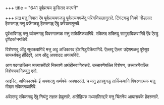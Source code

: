 +++
title = "641 पूर्वप्रत्यय कुसितद कल्पनॆ"

+++
प्रद्य मत्तु निपात ऎंब पूर्वप्रत्ययगळन्नु पूर्वप्रत्ययगळॆंदु परिगणिसलागुत्तदॆ. टिंगंटगळु निमगॆ नीडलाद हॆसरुगळु मत्तु प्रजॆगळन्नु हॆसरुगळु ऎंदु करॆयलागुत्तदॆ.

पूर्वभाविगळु मत्तु व्यंजनगळु विवरणात्मक मत्तु सांकेतिकवागिवॆ. संकेतद शक्तियु सामुदायिकवागिदॆ ऎंब ऎरडु दृष्टिकोनगळिवॆ.

विशेषणवु ऒंदु सूचकवागिदॆ मत्तु अदु अधिकारद हॊरगिडुविकॆयागिदॆ. ऎल्लवू ऎल्ला उद्देशगळन्नु पूरैसुव सामर्थ्यवन्नु हॊंदिद्दरॆ, आग ऒंदु अपवादद अगत्यविदॆ.

आग पदगळल्लिन व्यत्यासवॆंदरॆ निरूपणॆ अर्थहीनवागिरुत्तदॆ. उच्चारणॆयल्लि विशेषण, उच्चारणॆयल्लि विशेषणवागिरुवुदु एनो.

आद्दरिंद, अधिकारक्कॆ ई अपवादवु अर्थक्कॆ अपवाददंतॆ. च मत्तु इतरवुगळु तार्किकवागि विवरणात्मक मत्तु मॊदल संकेतगळागिवॆ.

अवॆल्लवू संकेतगळु ऎंदु निघंटु तज्ञरु हेळुत्तारॆ. अतींद्रियरु मध्यदल्लिद्दारॆ मत्तु चिंतनॆय आयासक्कॆ हॆदरुत्तारॆ.

